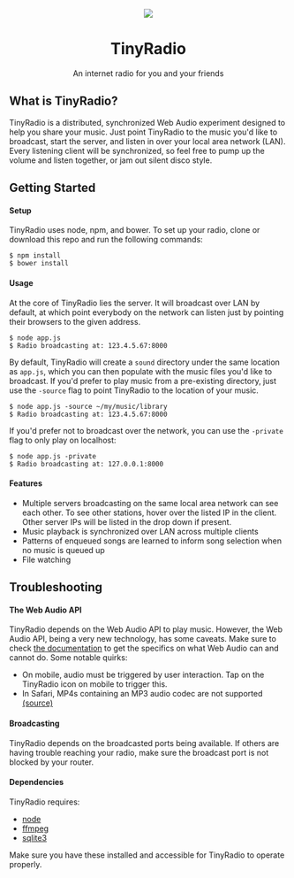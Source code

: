 <p align="center">
  <img src="http://i.imgur.com/yH85vgu.png"/>
</p>
<h1 align="center">TinyRadio</h1>
<p align="center">An internet radio for you and your friends</p>

## What is TinyRadio?
TinyRadio is a distributed, synchronized Web Audio experiment designed to help you share your music. Just point TinyRadio to the music you'd like to broadcast, start the server, and listen in over your local area network (LAN). Every listening client will be synchronized, so feel free to pump up the volume and listen together, or jam out silent disco style.

## Getting Started
#### Setup
TinyRadio uses node, npm, and bower. To set up your radio, clone or download this repo and run the following commands:
```
$ npm install
$ bower install
```

#### Usage
At the core of TinyRadio lies the server. It will broadcast over LAN by default, at which point everybody on the network can listen just by pointing their browsers to the given address.
```
$ node app.js  
$ Radio broadcasting at: 123.4.5.67:8000
```

By default, TinyRadio will create a ```sound``` directory under the same location as ```app.js```, which you can then populate with the music files you'd like to broadcast. If you'd prefer to play music from a pre-existing directory, just use the ```-source``` flag to point TinyRadio to the location of your music.
```
$ node app.js -source ~/my/music/library
$ Radio broadcasting at: 123.4.5.67:8000
```

If you'd prefer not to broadcast over the network, you can use the ```-private``` flag to only play on localhost:
```
$ node app.js -private
$ Radio broadcasting at: 127.0.0.1:8000
```

#### Features
 - Multiple servers broadcasting on the same local area network can see each other. To see other stations, hover over the listed IP in the client. Other server IPs will be listed in the drop down if present.
 - Music playback is synchronized over LAN across multiple clients
 - Patterns of enqueued songs are learned to inform song selection when no music is queued up
 - File watching


## Troubleshooting
#### The Web Audio API
TinyRadio depends on the Web Audio API to play music. However, the Web Audio API, being a very new technology, has some caveats. Make sure to check [the documentation](https://developer.mozilla.org/en-US/docs/Web/API/Web_Audio_API) to get the specifics on what Web Audio can and cannot do. Some notable quirks:
 - On mobile, audio must be triggered by user interaction. Tap on the TinyRadio icon on mobile to trigger this.
 - In Safari, MP4s containing an MP3 audio codec are not supported [(source)](https://developer.mozilla.org/en-US/docs/Web/HTML/Supported_media_formats)

#### Broadcasting
TinyRadio depends on the broadcasted ports being available. If others are having trouble reaching your radio, make sure the broadcast port is not blocked by your router.

#### Dependencies
TinyRadio requires:
 - [node](https://nodejs.org/en/)
 - [ffmpeg](https://www.ffmpeg.org/)
 - [sqlite3](https://www.sqlite.org/)

Make sure you have these installed and accessible for TinyRadio to operate properly.


